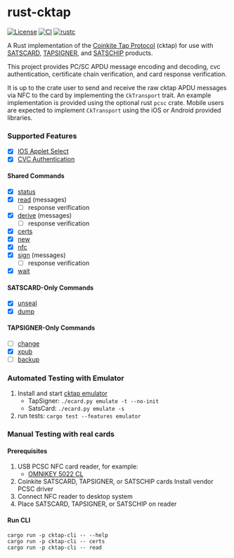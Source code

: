 # rust-cktap

[![License](https://img.shields.io/badge/license-MIT%2FApache--2.0-blue.svg)](https://github.com/notmandatory/rust-cktap/blob/master/LICENSE) 
[![CI](https://github.com/notmandatory/rust-cktap/actions/workflows/test.yml/badge.svg)](https://github.com/notmandatory/rust-cktap/actions/workflows/test.yml)
[![rustc](https://img.shields.io/badge/rustc-1.57.0%2B-lightgrey.svg)](https://blog.rust-lang.org/2021/12/02/Rust-1.57.0.html)

A Rust implementation of the [Coinkite Tap Protocol](https://github.com/coinkite/coinkite-tap-proto) (cktap)
for use with [SATSCARD], [TAPSIGNER], and [SATSCHIP] products.

This project provides PC/SC APDU message encoding and decoding, cvc authentication, certificate chain verification, and card response verification. 

It is up to the crate user to send and receive the raw cktap APDU messages via NFC to the card by implementing the `CkTransport` trait. An example implementation is provided using the optional rust `pcsc` crate. Mobile users are expected to implement `CkTransport` using the iOS or Android provided libraries.

### Supported Features

- [x] [IOS Applet Select](https://github.com/coinkite/coinkite-tap-proto/blob/master/docs/protocol.md#first-step-iso-applet-select)
- [x] [CVC Authentication](https://github.com/coinkite/coinkite-tap-proto/blob/master/docs/protocol.md#authenticating-commands-with-cvc)

#### Shared Commands

- [x] [status](https://github.com/coinkite/coinkite-tap-proto/blob/master/docs/protocol.md#status)
- [x] [read](https://github.com/coinkite/coinkite-tap-proto/blob/master/docs/protocol.md#status) (messages)
  - [ ] response verification
- [x] [derive](https://github.com/coinkite/coinkite-tap-proto/blob/master/docs/protocol.md#derive) (messages)
  - [ ] response verification
- [x] [certs](https://github.com/coinkite/coinkite-tap-proto/blob/master/docs/protocol.md#certs)
- [x] [new](https://github.com/coinkite/coinkite-tap-proto/blob/master/docs/protocol.md#new)
- [x] [nfc](https://github.com/coinkite/coinkite-tap-proto/blob/master/docs/protocol.md#nfc)
- [x] [sign](https://github.com/coinkite/coinkite-tap-proto/blob/master/docs/protocol.md#sign) (messages)
  - [ ] response verification
- [x] [wait](https://github.com/coinkite/coinkite-tap-proto/blob/master/docs/protocol.md#wait)

#### SATSCARD-Only Commands

- [x] [unseal](https://github.com/coinkite/coinkite-tap-proto/blob/master/docs/protocol.md#unseal)
- [x] [dump](https://github.com/coinkite/coinkite-tap-proto/blob/master/docs/protocol.md#dump)

#### TAPSIGNER-Only Commands

- [ ] [change](https://github.com/coinkite/coinkite-tap-proto/blob/master/docs/protocol.md#change)
- [x] [xpub](https://github.com/coinkite/coinkite-tap-proto/blob/master/docs/protocol.md#xpub)
- [ ] [backup](https://github.com/coinkite/coinkite-tap-proto/blob/master/docs/protocol.md#backup)

### Automated Testing with Emulator

1. Install and start [cktap emulator](https://github.com/coinkite/coinkite-tap-proto/blob/master/emulator/README.md)
   - TapSigner: `./ecard.py emulate -t --no-init`
   - SatsCard: `./ecard.py emulate -s`
2. run tests: `cargo test --features emulator`

### Manual Testing with real cards

#### Prerequisites

1. USB PCSC NFC card reader, for example:  
   * [OMNIKEY 5022 CL](https://www.hidglobal.com/products/omnikey-5022-reader)
2. Coinkite SATSCARD, TAPSIGNER, or SATSCHIP cards
Install vendor PCSC driver
3. Connect NFC reader to desktop system
4. Place SATSCARD, TAPSIGNER, or SATSCHIP on reader
 
#### Run CLI

   ```
   cargo run -p cktap-cli -- --help
   cargo run -p cktap-cli -- certs
   cargo run -p cktap-cli -- read
   ```

[SATSCARD]: https://satscard.com/
[TAPSIGNER]: https://tapsigner.com/
[SATSCHIP]: https://satschip.com/